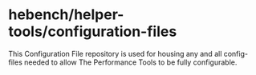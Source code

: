 # hebench/helper-tools/configuration-files
This Configuration File repository is used for housing any and all config-files needed to allow The Performance Tools to be fully configurable.
